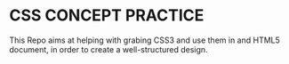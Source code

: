 # CSS CONCEPT PRACTICE
This Repo aims at helping with grabing CSS3 and use them in and HTML5 document, in order to create a well-structured design.
